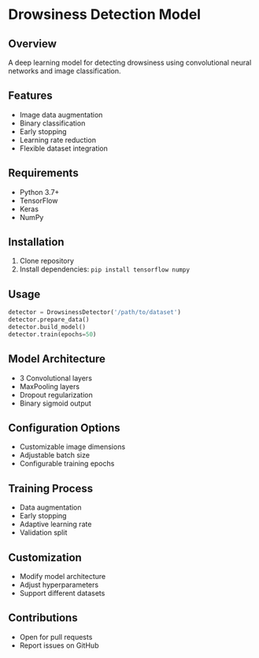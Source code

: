 # Drowsiness Detection Model

## Overview
A deep learning model for detecting drowsiness using convolutional neural networks and image classification.

## Features
- Image data augmentation
- Binary classification 
- Early stopping
- Learning rate reduction
- Flexible dataset integration

## Requirements
- Python 3.7+
- TensorFlow
- Keras
- NumPy

## Installation
1. Clone repository
2. Install dependencies: `pip install tensorflow numpy`

## Usage
```python
detector = DrowsinessDetector('/path/to/dataset')
detector.prepare_data()
detector.build_model()
detector.train(epochs=50)
```

## Model Architecture
- 3 Convolutional layers
- MaxPooling layers
- Dropout regularization
- Binary sigmoid output

## Configuration Options
- Customizable image dimensions
- Adjustable batch size
- Configurable training epochs

## Training Process
- Data augmentation
- Early stopping
- Adaptive learning rate
- Validation split

## Customization
- Modify model architecture
- Adjust hyperparameters
- Support different datasets

## Contributions
- Open for pull requests
- Report issues on GitHub


